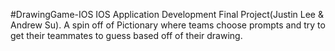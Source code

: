 #DrawingGame-IOS
IOS Application Development Final Project(Justin Lee & Andrew Su). A spin off of Pictionary where teams choose prompts and try to get their teammates to guess based off of their drawing.
